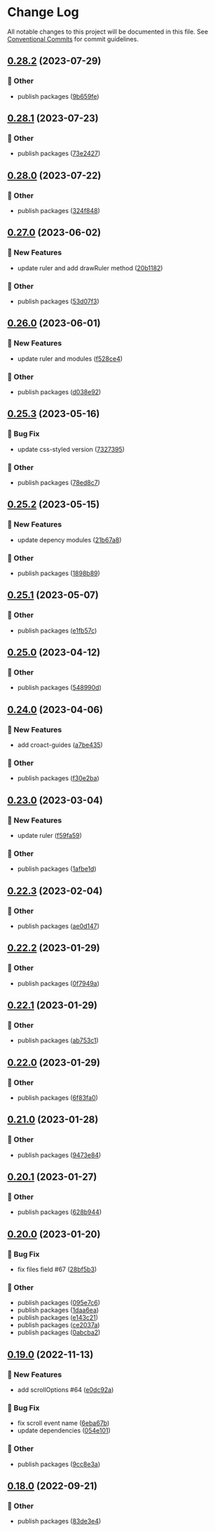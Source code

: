 # Change Log

All notable changes to this project will be documented in this file.
See [Conventional Commits](https://conventionalcommits.org) for commit guidelines.

## [0.28.2](https://github.com/daybrush/guides/blob/master/packages/preact-guides/compare/preact-guides@0.28.1...preact-guides@0.28.2) (2023-07-29)


### :mega: Other

* publish packages ([9b659fe](https://github.com/daybrush/guides/blob/master/packages/preact-guides/commit/9b659fe71eb2fcb53b731e88b1561a0b18b9fcdc))



## [0.28.1](https://github.com/daybrush/guides/blob/master/packages/preact-guides/compare/preact-guides@0.28.0...preact-guides@0.28.1) (2023-07-23)


### :mega: Other

* publish packages ([73e2427](https://github.com/daybrush/guides/blob/master/packages/preact-guides/commit/73e24270c27eec1f30cc051fe84569e79f85822c))



## [0.28.0](https://github.com/daybrush/guides/blob/master/packages/preact-guides/compare/preact-guides@0.27.0...preact-guides@0.28.0) (2023-07-22)


### :mega: Other

* publish packages ([324f848](https://github.com/daybrush/guides/blob/master/packages/preact-guides/commit/324f848e0bae231c82b33be29ee2534d58a6d6b1))



## [0.27.0](https://github.com/daybrush/guides/blob/master/packages/preact-guides/compare/preact-guides@0.26.0...preact-guides@0.27.0) (2023-06-02)


### :rocket: New Features

* update ruler and add drawRuler method ([20b1182](https://github.com/daybrush/guides/blob/master/packages/preact-guides/commit/20b1182c3e8c93980418f34e1360cb4c81a2a0d3))


### :mega: Other

* publish packages ([53d07f3](https://github.com/daybrush/guides/blob/master/packages/preact-guides/commit/53d07f3e31011ee6bff1a2558380dc6e61e98337))



## [0.26.0](https://github.com/daybrush/guides/blob/master/packages/preact-guides/compare/preact-guides@0.25.3...preact-guides@0.26.0) (2023-06-01)


### :rocket: New Features

* update ruler and modules ([f528ce4](https://github.com/daybrush/guides/blob/master/packages/preact-guides/commit/f528ce4c7ef6dd554112a7b86a0f7449d7cd230f))


### :mega: Other

* publish packages ([d038e92](https://github.com/daybrush/guides/blob/master/packages/preact-guides/commit/d038e92046e55f0f65f4ddde24f12ed117fd64e2))



## [0.25.3](https://github.com/daybrush/guides/blob/master/packages/preact-guides/compare/preact-guides@0.25.2...preact-guides@0.25.3) (2023-05-16)


### :bug: Bug Fix

* update css-styled version ([7327395](https://github.com/daybrush/guides/blob/master/packages/preact-guides/commit/7327395786810c872f53678d47602b80db127197))


### :mega: Other

* publish packages ([78ed8c7](https://github.com/daybrush/guides/blob/master/packages/preact-guides/commit/78ed8c708759927cabeb53b8c607fc6f54324371))



## [0.25.2](https://github.com/daybrush/guides/blob/master/packages/preact-guides/compare/preact-guides@0.25.1...preact-guides@0.25.2) (2023-05-15)


### :rocket: New Features

* update depency modules ([21b67a8](https://github.com/daybrush/guides/blob/master/packages/preact-guides/commit/21b67a80dfd61183e175d9ac6c64502c092aba74))


### :mega: Other

* publish packages ([1898b89](https://github.com/daybrush/guides/blob/master/packages/preact-guides/commit/1898b895d5c812a5fd77d99a5928f7e420152772))



## [0.25.1](https://github.com/daybrush/guides/blob/master/packages/preact-guides/compare/preact-guides@0.25.0...preact-guides@0.25.1) (2023-05-07)


### :mega: Other

* publish packages ([e1fb57c](https://github.com/daybrush/guides/blob/master/packages/preact-guides/commit/e1fb57c59a4a8e6b3e55ffb68cfea64760270288))



## [0.25.0](https://github.com/daybrush/guides/blob/master/packages/preact-guides/compare/preact-guides@0.24.0...preact-guides@0.25.0) (2023-04-12)


### :mega: Other

* publish packages ([548990d](https://github.com/daybrush/guides/blob/master/packages/preact-guides/commit/548990d8577ffe565b8605f74edd9eb5a6519deb))



## [0.24.0](https://github.com/daybrush/guides/blob/master/packages/preact-guides/compare/preact-guides@0.23.0...preact-guides@0.24.0) (2023-04-06)


### :rocket: New Features

* add croact-guides ([a7be435](https://github.com/daybrush/guides/blob/master/packages/preact-guides/commit/a7be435704e24b6d80af80e069a6cc4047d645bc))


### :mega: Other

* publish packages ([f30e2ba](https://github.com/daybrush/guides/blob/master/packages/preact-guides/commit/f30e2bad78e1bc02307c8dde8cb1b69ecccdf116))



## [0.23.0](https://github.com/daybrush/guides/blob/master/packages/preact-guides/compare/preact-guides@0.22.3...preact-guides@0.23.0) (2023-03-04)


### :rocket: New Features

* update ruler ([f59fa59](https://github.com/daybrush/guides/blob/master/packages/preact-guides/commit/f59fa5988f3c4dd96925677ca787e4fb55b150f1))


### :mega: Other

* publish packages ([1afbe1d](https://github.com/daybrush/guides/blob/master/packages/preact-guides/commit/1afbe1d193cf2457dc9f3296b73d38b5859c0ee0))



## [0.22.3](https://github.com/daybrush/guides/blob/master/packages/preact-guides/compare/preact-guides@0.22.2...preact-guides@0.22.3) (2023-02-04)


### :mega: Other

* publish packages ([ae0d147](https://github.com/daybrush/guides/blob/master/packages/preact-guides/commit/ae0d14738d83b4f5352463b69f89efe7cc111baf))



## [0.22.2](https://github.com/daybrush/guides/blob/master/packages/preact-guides/compare/preact-guides@0.22.1...preact-guides@0.22.2) (2023-01-29)


### :mega: Other

* publish packages ([0f7949a](https://github.com/daybrush/guides/blob/master/packages/preact-guides/commit/0f7949a9954e2093d6a599dc545f988ed624d41f))



## [0.22.1](https://github.com/daybrush/guides/blob/master/packages/preact-guides/compare/preact-guides@0.22.0...preact-guides@0.22.1) (2023-01-29)


### :mega: Other

* publish packages ([ab753c1](https://github.com/daybrush/guides/blob/master/packages/preact-guides/commit/ab753c1c820463c1c0b7805d428c803c5eacc1e3))



## [0.22.0](https://github.com/daybrush/guides/blob/master/packages/preact-guides/compare/preact-guides@0.21.0...preact-guides@0.22.0) (2023-01-29)


### :mega: Other

* publish packages ([6f83fa0](https://github.com/daybrush/guides/blob/master/packages/preact-guides/commit/6f83fa0c75f494aa79fff98f4a57f86ab295b67d))



## [0.21.0](https://github.com/daybrush/guides/blob/master/packages/preact-guides/compare/preact-guides@0.20.1...preact-guides@0.21.0) (2023-01-28)


### :mega: Other

* publish packages ([9473e84](https://github.com/daybrush/guides/blob/master/packages/preact-guides/commit/9473e8464fbd4c374ac6251ff995586afd163719))



## [0.20.1](https://github.com/daybrush/guides/blob/master/packages/preact-guides/compare/preact-guides@0.20.0...preact-guides@0.20.1) (2023-01-27)


### :mega: Other

* publish packages ([628b944](https://github.com/daybrush/guides/blob/master/packages/preact-guides/commit/628b9444bb9e6f5546c7a5edd55a090126f52dd5))



## [0.20.0](https://github.com/daybrush/guides/blob/master/packages/preact-guides/compare/preact-guides@0.19.0...preact-guides@0.20.0) (2023-01-20)


### :bug: Bug Fix

* fix files field #67 ([28bf5b3](https://github.com/daybrush/guides/blob/master/packages/preact-guides/commit/28bf5b3bd97cebd94eaf2195f0e99750f14e7ecb))


### :mega: Other

* publish packages ([095e7c6](https://github.com/daybrush/guides/blob/master/packages/preact-guides/commit/095e7c670d3bd0bdc168e2f3c11b5dbb8074b26b))
* publish packages ([1daa6ea](https://github.com/daybrush/guides/blob/master/packages/preact-guides/commit/1daa6ea441f6c96b8f354953605cd6ac89117878))
* publish packages ([e143c21](https://github.com/daybrush/guides/blob/master/packages/preact-guides/commit/e143c2175309bf480ef17731321f6728b8d6bcc2))
* publish packages ([ce2037a](https://github.com/daybrush/guides/blob/master/packages/preact-guides/commit/ce2037a18f5f6bbcd750e1fd72cbfc60e3f2c217))
* publish packages ([0abcba2](https://github.com/daybrush/guides/blob/master/packages/preact-guides/commit/0abcba24e8b83ea51cf369124e8c2d85fee1ef7e))



## [0.19.0](https://github.com/daybrush/guides/blob/master/packages/preact-guides/compare/preact-guides@0.18.0...preact-guides@0.19.0) (2022-11-13)


### :rocket: New Features

* add scrollOptions #64 ([e0dc92a](https://github.com/daybrush/guides/blob/master/packages/preact-guides/commit/e0dc92a9ed417dff071b43a68b065907f8f1b8ad))


### :bug: Bug Fix

* fix scroll event name ([6eba67b](https://github.com/daybrush/guides/blob/master/packages/preact-guides/commit/6eba67b33c0de50e1c68ff75882889227db663bc))
* update dependencies ([054e101](https://github.com/daybrush/guides/blob/master/packages/preact-guides/commit/054e101d1b177bdfefab74bf440a4cb3cf8137be))


### :mega: Other

* publish packages ([9cc8e3a](https://github.com/daybrush/guides/blob/master/packages/preact-guides/commit/9cc8e3ae5f83aa1513c1560166c6babbbe31dfd7))



## [0.18.0](https://github.com/daybrush/guides/blob/master/packages/preact-guides/compare/preact-guides@0.17.1...preact-guides@0.18.0) (2022-09-21)


### :mega: Other

* publish packages ([83de3e4](https://github.com/daybrush/guides/blob/master/packages/preact-guides/commit/83de3e4ae4bad11905939a44dfa2776fe7d6987d))
